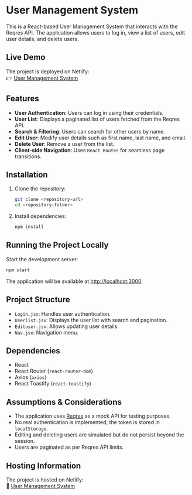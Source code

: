 # User Management System

This is a React-based User Management System that interacts with the Reqres API. The application allows users to log in, view a list of users, edit user details, and delete users.

## Live Demo

The project is deployed on Netlify:\
👉 [User Management System](https://req-res-manager.netlify.app/)

## Features

- **User Authentication**: Users can log in using their credentials.
- **User List**: Displays a paginated list of users fetched from the Reqres API.
- **Search & Filtering**: Users can search for other users by name.
- **Edit User**: Modify user details such as first name, last name, and email.
- **Delete User**: Remove a user from the list.
- **Client-side Navigation**: Uses `React Router` for seamless page transitions.

## Installation

1. Clone the repository:

   ```sh
   git clone <repository-url>
   cd <repository-folder>
   ```

2. Install dependencies:

   ```sh
   npm install
   ```

## Running the Project Locally

Start the development server:

```sh
npm start
```

The application will be available at [http://localhost:3000](http://localhost:3000).

## Project Structure

- `Login.jsx`: Handles user authentication.
- `Userlist.jsx`: Displays the user list with search and pagination.
- `Edituser.jsx`: Allows updating user details.
- `Nav.jsx`: Navigation menu.

## Dependencies

- React
- React Router (`react-router-dom`)
- Axios (`axios`)
- React Toastify (`react-toastify`)

## Assumptions & Considerations

- The application uses [Reqres](https://reqres.in/) as a mock API for testing purposes.
- No real authentication is implemented; the token is stored in `localStorage`.
- Editing and deleting users are simulated but do not persist beyond the session.
- Users are paginated as per Reqres API limits.

## Hosting Information

The project is hosted on Netlify:\
🔗 [User Management System](https://req-res-manager.netlify.app/)



